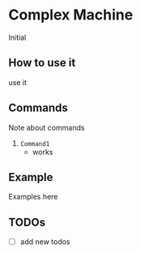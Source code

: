 # Complex Machine
Initial

## How to use it
use it

## Commands
Note about commands
1.  `Command1`
    * works

## Example
Examples here

## TODOs
- [ ] add new todos
